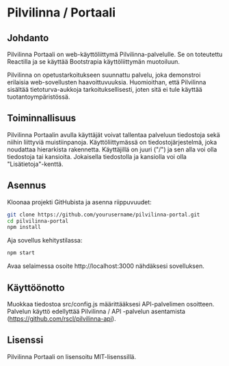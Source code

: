 # Pilvilinna / Portaali
## Johdanto
Pilvilinna Portaali on web-käyttöliittymä Pilvilinna-palvelulle. Se on toteutettu Reactilla ja se käyttää Bootstrapia käyttöliittymän muotoiluun.

Pilvilinna on opetustarkoitukseen suunnattu palvelu, joka demonstroi erilaisia web-sovellusten haavoittuvuuksia. Huomioithan, että Pilvilinna sisältää tietoturva-aukkoja tarkoituksellisesti, joten sitä ei tule käyttää tuotantoympäristössä.

## Toiminnallisuus
Pilvilinna Portaalin avulla käyttäjät voivat tallentaa palveluun tiedostoja sekä niihin liittyviä muistiinpanoja. Käyttöliittymässä on tiedostojärjestelmä, joka noudattaa hierarkista rakennetta. Käyttäjillä on juuri ("/") ja sen alla voi olla tiedostoja tai kansioita. Jokaisella tiedostolla ja kansiolla voi olla "Lisätietoja"-kenttä.

## Asennus
Kloonaa projekti GitHubista ja asenna riippuvuudet:

```bash
git clone https://github.com/yourusername/pilvilinna-portal.git
cd pilvilinna-portal
npm install
```
Aja sovellus kehitystilassa:

```bash
npm start
```

Avaa selaimessa osoite http://localhost:3000 nähdäksesi sovelluksen.

## Käyttöönotto
Muokkaa tiedostoa src/config.js määrittääksesi API-palvelimen osoitteen.
Palvelun käyttö edellyttää Pilvilinna / API -palvelun asentamista (https://github.com/rscl/pilvilinna-api).

## Lisenssi
Pilvilinna Portaali on lisensoitu MIT-lisenssillä.